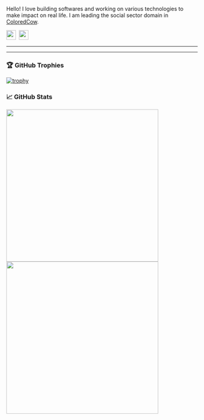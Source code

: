 
Hello! I love building softwares and working on various technologies to make impact on real life. I am leading the social sector domain in <a href="https://coloredcow.com?utm_source=github&utm_medium=mohitgusain">ColoredCow</a>.

<a href="https://instagram.com/mohitgusain"><img height="25" width="25" src="https://cdn.jsdelivr.net/npm/simple-icons@v3/icons/instagram.svg"></a>&nbsp;
<a href="https://www.linkedin.com/in/mohit-gusain-43b27195/"><img height="25" width="25" src="https://cdn.jsdelivr.net/npm/simple-icons@v3/icons/linkedin.svg"></a>

<hr/>


<hr/>

### 🏆 GitHub Trophies

[![trophy](https://github-profile-trophy.vercel.app/?username=mohitgusain&margin-w=15)](https://github.com/mohitgusain/github-profile-trophy)


### &#x1f4c8; GitHub Stats
<p align = "left">
  <img src = "https://github-readme-stats.vercel.app/api?username=mohitgusain&show_icons=true&theme=vue" width = 400>
  <img src = "https://github-readme-streak-stats.herokuapp.com?user=mohitgusain" width = 400>
</p>
